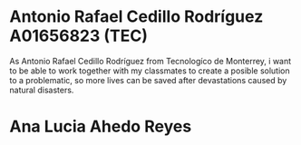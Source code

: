 # Antonio Rafael Cedillo Rodríguez A01656823 (TEC) 

As Antonio Rafael Cedillo Rodríguez from Tecnologíco de Monterrey, i want to be able to work together with my classmates to create a posible solution to a problematic, so more lives can be saved after devastations caused by natural disasters. 

# Ana Lucia Ahedo Reyes


# 
